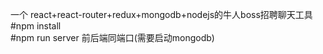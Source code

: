 一个 react+react-router+redux+mongodb+nodejs的牛人boss招聘聊天工具  
#npm install  
#npm run server 前后端同端口(需要启动mongodb)  
#
